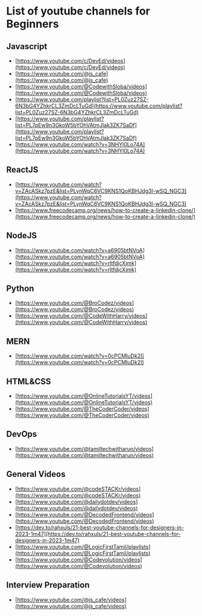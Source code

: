 # List of youtube channels for Beginners

## Javascript
- [https://www.youtube.com/c/DevEd/videos](https://www.youtube.com/c/DevEd/videos)<br>
- [https://www.youtube.com/@js_cafe](https://www.youtube.com/@js_cafe)<br>
- [https://www.youtube.com/@CodewithSloba/videos](https://www.youtube.com/@CodewithSloba/videos)<br>
- [https://www.youtube.com/playlist?list=PL0Zuz27SZ-6N3bG4YZhkrCL3ZmDcLTuGd](https://www.youtube.com/playlist?list=PL0Zuz27SZ-6N3bG4YZhkrCL3ZmDcLTuGd)<br>
- [https://www.youtube.com/playlist?list=PL7pEw9n3GkoW5bYOhVAtmJlak3ZK7SaDf](https://www.youtube.com/playlist?list=PL7pEw9n3GkoW5bYOhVAtmJlak3ZK7SaDf)<br>
- [https://www.youtube.com/watch?v=3NHYl0Lo74A](https://www.youtube.com/watch?v=3NHYl0Lo74A)<br>

## ReactJS
- [https://www.youtube.com/watch?v=ZAcASkz7pzE&list=PLynWqC6VC9KNS1QoKBHJdg3l-wSQ_NGC3](https://www.youtube.com/watch?v=ZAcASkz7pzE&list=PLynWqC6VC9KNS1QoKBHJdg3l-wSQ_NGC3)<br>
- [https://www.freecodecamp.org/news/how-to-create-a-linkedin-clone/](https://www.freecodecamp.org/news/how-to-create-a-linkedin-clone/)<br>

## NodeJS
- [https://www.youtube.com/watch?v=a6905btNVoA](https://www.youtube.com/watch?v=a6905btNVoA)<br>
- [https://www.youtube.com/watch?v=rltfdjcXjmk](https://www.youtube.com/watch?v=rltfdjcXjmk)<br>

## Python
- [https://www.youtube.com/@BroCodez/videos](https://www.youtube.com/@BroCodez/videos)<br>
- [https://www.youtube.com/@CodeWithHarry/videos](https://www.youtube.com/@CodeWithHarry/videos)<br>

## MERN
- [https://www.youtube.com/watch?v=0cPCMIuDk2I](https://www.youtube.com/watch?v=0cPCMIuDk2I)<br>

## HTML&CSS
- [https://www.youtube.com/@OnlineTutorialsYT/videos](https://www.youtube.com/@OnlineTutorialsYT/videos)<br>
- [https://www.youtube.com/@TheCoderCoder/videos](https://www.youtube.com/@TheCoderCoder/videos)<br>

## DevOps
- [https://www.youtube.com/@tamiltechwitharun/videos](https://www.youtube.com/@tamiltechwitharun/videos)<br>

## General Videos
- [https://www.youtube.com/@codeSTACKr/videos](https://www.youtube.com/@codeSTACKr/videos)<br>
- [https://www.youtube.com/@dailydotdev/videos](https://www.youtube.com/@dailydotdev/videos)<br>
- [https://www.youtube.com/@DecodedFrontend/videos](https://www.youtube.com/@DecodedFrontend/videos)<br>
- [https://dev.to/rahxuls/21-best-youtube-channels-for-designers-in-2023-1m47](https://dev.to/rahxuls/21-best-youtube-channels-for-designers-in-2023-1m47)<br>
- [https://www.youtube.com/@LogicFirstTamil/playlists](https://www.youtube.com/@LogicFirstTamil/playlists)<br>
- [https://www.youtube.com/@Codevolution/videos](https://www.youtube.com/@Codevolution/videos)<br>

## Interview Preparation
- [https://www.youtube.com/@js_cafe/videos](https://www.youtube.com/@js_cafe/videos)<br>
